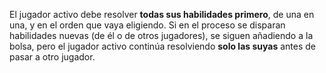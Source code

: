 El jugador activo debe resolver **todas sus habilidades primero**, de una en una, y en el orden que vaya eligiendo.
Si en el proceso se disparan habilidades nuevas (de él o de otros jugadores), se siguen añadiendo a la bolsa, pero el jugador activo continúa resolviendo **solo las suyas** antes de pasar a otro jugador.